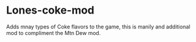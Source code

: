 # Lones-coke-mod
 Adds mnay types of Coke flavors to the game, this is manily and additional mod to compliment the Mtn Dew mod. 

